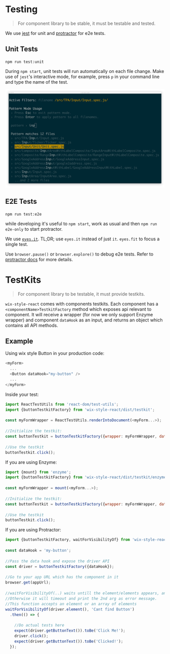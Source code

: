# Testing

> For component library to be stable, it must be testable and tested.

We use [jest](https://facebook.github.io/jest/) for unit and [protractor](http://www.protractortest.org/#/) for e2e tests.

## Unit Tests

`npm run test:unit`

During `npm start`, unit tests will run automatically on each file change.
Make use of `jest`'s interactive mode, for example, press `p` in your command line and type the name of the test.

![image](./ASSETS/JEST_INTERACTIVE.png)

## E2E Tests

`npm run test:e2e`

while developing it's useful to `npm start`, work as usual and then `npm run e2e-only` to start protractor.

We use [`eyes.it`](https://github.com/wix/eyes.it). TL;DR; use `eyes.it` instead of just `it`. `eyes.fit` to focus a single test.

Use `browser.pause()` or `browser.explore()` to debug e2e tests. Refer to [protractor docs](http://www.protractortest.org/#/api?view=ProtractorBrowser) for more details.


# TestKits

> For component library to be testable, it must provide testkits.

`wix-style-react` comes with components testkits.  Each component has a `<componentName>TestkitFactory` method which exposes api relevant to component.
It will receive a wrapper (for now we only support Enzyme wrapper) and component `dataHook` as an input, and returns an object which contains all API methods.

## Example

Using wix style Button in your production code:

```js
<myForm>
  ...
  <Button dataHook="my-button" />
  ...
</myForm>
```

Inside your test:

```js
import ReactTestUtils from 'react-dom/test-utils';
import {buttonTestkitFactory} from 'wix-style-react/dist/testkit';

const myFormWrapper = ReactTestUtils.renderIntoDocument(<myForm...>);

//Initialize the testkit:
const buttonTestkit = buttonTestkitFactory({wrapper: myFormWrapper, dataHook: 'my-button'});//testkit factory should receive a DOM element wrapper and an dataHook and expose an api for it

//Use the testkit
buttonTestkit.click();
```

If you are using Enzyme:

```js
import {mount} from 'enzyme';
import {buttonTestkitFactory} from 'wix-style-react/dist/testkit/enzyme';

const myFormWrapper = mount(<myForm...>);

//Initialize the testkit:
const buttonTestkit = buttonTestkitFactory({wrapper: myFormWrapper, dataHook: 'my-button'});//testkit factory should receive an Enzyme wrapper and an dataHook and expose an api for it

//Use the testkit
buttonTestkit.click();
```


If you are using Protractor:

```js
import {buttonTestkitFactory, waitForVisibilityOf} from 'wix-style-react/dist/testkit/protractor';

const dataHook = 'my-button';

//Pass the data hook and expose the driver API
const driver = buttonTestkitFactory({dataHook});

//Go to your app URL which has the component in it
browser.get(appUrl);

//waitForVisibilityOf(..) waits untill the element/elements appears, and starts the tests.
//Otherwise it will timeout and print the 2nd arg as error message.
//This function accepts an element or an array of elements
waitForVisibilityOf(driver.element(), 'Cant find Button')
  .then(() => {

    //Do actual tests here
    expect(driver.getButtonText()).toBe('Click Me!');
    driver.click();
    expect(driver.getButtonText()).toBe('Clicked!');
  });
```
